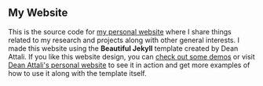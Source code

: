 ## My Website

This is the source code for [my personal website](http://zvanderbosch.github.io) where I share things related to my research and projects along with other general interests. I made this website using the **Beautiful Jekyll** template created by Dean Attali.  If you like this website design, you can [check out some demos](https://deanattali.com/beautiful-jekyll) or visit [Dean Attali's personal website](https://deanattali.com) to see it in action and get more examples of how to use it along with the template itself.
